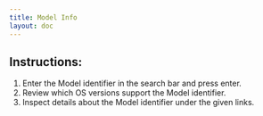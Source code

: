 ```yaml
---
title: Model Info
layout: doc
---
```


<script setup>
import ModelIdentifierTable from './components/ModelIdentifierTable.vue';
</script>

## Instructions:

1. Enter the Model identifier in the search bar and press enter.
2. Review which OS versions support the Model identifier.
3. Inspect details about the Model identifier under the given links.

<ModelIdentifierTable />
